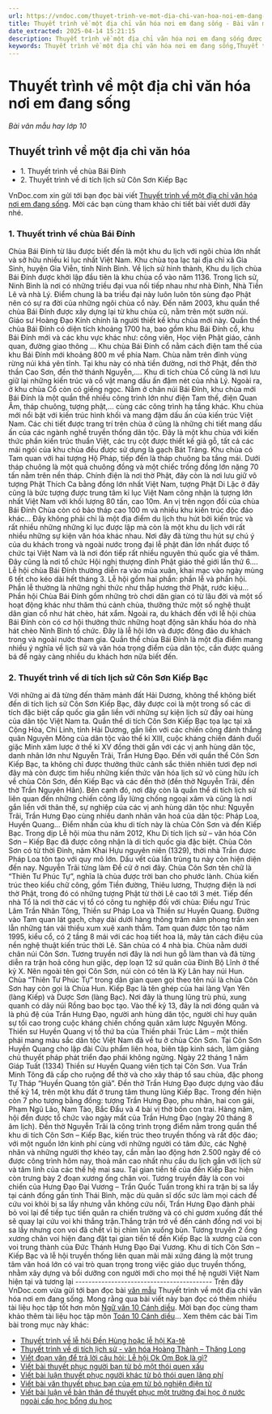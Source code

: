 ```yaml
---
url: https://vndoc.com/thuyet-trinh-ve-mot-dia-chi-van-hoa-noi-em-dang-song-278061
title: Thuyết trình về một địa chỉ văn hóa nơi em đang sống - Bài văn mẫu hay lớp 10 - VnDoc.com
date_extracted: 2025-04-14 15:21:15
description: Thuyết trình về một địa chỉ văn hóa nơi em đang sống được VnDoc.com sưu tầm và xin gửi tới bạn đọc cùng tham khảo.
keywords: Thuyết trình về một địa chỉ văn hóa nơi em đang sống,Thuyết trình về một địa chỉ văn hóa,thuyết trình về địa điểm văn hóa,ngữ văn 10 CD,văn mẫu lớp 10,ngữ văn 10 cánh diều,văn mẫu 10 cánh diều
---
```


# Thuyết trình về một địa chỉ văn hóa nơi em đang sống
 _Bài văn mẫu hay lớp 10_
## Thuyết trình về một địa chỉ văn hóa
  * 1\. Thuyết trình về chùa Bái Đính
  * 2\. Thuyết trình về di tích lịch sử Côn Sơn Kiếp Bạc

VnDoc.com xin gửi tới bạn đọc bài viết [Thuyết trình về một địa chỉ văn hóa nơi em đang sống](<https://vndoc.com/thuyet-trinh-ve-mot-dia-chi-van-hoa-noi-em-dang-song-278061>). Mời các bạn cùng tham khảo chi tiết bài viết dưới đây nhé.
### 1\. Thuyết trình về chùa Bái Đính
Chùa Bái Đính từ lâu được biết đến là một khu du lịch với ngôi chùa lớn nhất và sở hữu nhiều kỉ lục nhất Việt Nam. Khu chùa tọa lạc tại địa chỉ xã Gia Sinh, huyện Gia Viễn, tỉnh Ninh Bình.
Về lịch sử hình thành, Khu du lịch chùa Bái Đính được khởi lập đầu tiên là khu chùa cổ vào năm 1136. Trong lịch sử, Ninh Bình là nơi có những triều đại vua nối tiếp nhau như nhà Đinh, Nhà Tiền Lê và nhà Lý. Điểm chung là ba triều đại này luôn luôn tôn sùng đạo Phật nên có sự ra đời của những ngôi chùa cổ này. Đến năm 2003, khu quần thể chùa Bái Đính được xây dựng lại từ khu chùa cũ, nằm trên một sườn núi. Giáo sư Hoàng Đạo Kính chính là người thiết kế khu chùa mới này.
Quần thể chùa Bái Đính có diện tích khoảng 1700 ha, bao gồm khu Bái Đính cổ, khu Bái Đính mới và các khu vực khác như: công viên, Học viện Phật giáo, cảnh quan, đường giao thông … Khu chùa Bái Đính cổ nằm cách điện tam thế của khu Bái Đính mới khoảng 800 m về phía Nam. Chùa nằm trên đỉnh vùng rừng núi khá yên tĩnh. Tại khu này có nhà tiền đường, nơi thờ Phật, đền thờ thần Cao Sơn, đền thờ thánh Nguyễn,.... Khu di tích chùa Cổ cũng là nơi lưu giữ lại những kiến trúc và cổ vật mang dấu ấn đậm nét của nhà Lý. Ngoài ra, ở khu chùa Cổ còn có giếng ngọc. Nằm ở chân núi Bái Đính, khu chùa mới Bái Đính là một quần thể nhiều công trình lớn như điện Tam thế, điện Quan Âm, tháp chuông, tượng phật,… cùng các công trình hạ tầng khác. Khu chùa mới nổi bật với kiến trúc hình khối và mang đậm dấu ấn của kiến trúc Việt Nam. Các chi tiết được trang trí trên chùa ở cũng là những chi tiết mang dấu ấn của các ngành nghề truyền thống dân tộc. Đây là một khu chùa với kiến thức phần kiến trúc thuần Việt, các trụ cột được thiết kế giả gỗ, tất cả các mái ngói của khu chùa đều được sử dụng là gạch Bát Tràng. Khu chùa có Tam quan với hai tượng Hộ Pháp, tiếp đến là tháp chuông ba tầng mái. Dưới tháp chuông là một quả chuông đồng và một chiếc trống đồng lớn nặng 70 tấn nằm trên nền tháp. Chính điện là nơi thờ Phật, đây còn là nơi lưu giữ vô tượng Phật Thích Ca bằng đồng lớn nhất Việt Nam, tượng Phật Di Lặc ở đây cũng là bức tượng được trung tâm kỉ lục Việt Nam công nhận là tượng lớn nhất Việt Nam với khối lượng 80 tấn, cao 10m. An vị trên ngọn đồi của chùa Bái Đính Chùa còn có bảo tháp cao 100 m và nhiều khu kiến trúc độc đáo khác...
Đây không phải chỉ là một địa điểm du lịch thu hút bởi kiến trúc và rất nhiều những những kỉ lục được lập mà còn là một khu du lịch với rất nhiều những sự kiện văn hóa khác nhau. Nơi đây đã từng thu hút sự chú ý của du khách trong và ngoài nước trong đại lễ phật đản lớn nhất được tổ chức tại Việt Nam và là nơi đón tiếp rất nhiều nguyên thủ quốc gia về thăm. Đây cũng là nơi tổ chức Hội nghị thượng đỉnh Phật giáo thế giới lần thứ 6….
Lễ hội chùa Bái Đính thường diễn ra vào mùa xuân, khai mạc vào ngày mùng 6 tết cho kéo dài hết tháng 3. Lễ hội gồm hai phần: phần lễ và phần hội. Phần lễ thường là những nghi thức như thắp hương thờ Phật, rước kiệu… Phần hội Chùa Bái Đính gồm những trò chơi dân gian có từ lâu đời và một số hoạt động khác như thăm thú cảnh chùa, thưởng thức một số nghệ thuật dân gian cổ như hát chèo, hát xẩm. Ngoài ra, du khách đến với lễ hội chùa Bái Đính còn có cơ hội thưởng thức những hoạt động sân khấu hóa do nhà hát chèo Ninh Bình tổ chức. Đây là lễ hội lớn và được đông đảo du khách trong và ngoài nước tham gia.
Quần thể chùa Bái Đính là một địa điểm mang nhiều ý nghĩa về lịch sử và văn hóa trọng điểm của dân tộc, cần được quảng bá để ngày càng nhiều du khách hơn nữa biết đến.
### 2\. Thuyết trình về di tích lịch sử Côn Sơn Kiếp Bạc
Với những ai đã từng đến thăm mảnh đất Hải Dương, không thể không biết đến di tích lịch sử Côn Sơn Kiếp Bạc, đây được coi là một trong số các di tích đặc biệt cấp quốc gia gắn liền với những sự kiện lịch sử đầy oai hùng của dân tộc Việt Nam ta.
Quần thể di tích Côn Sơn Kiếp Bạc tọa lạc tại xã Cộng Hòa, Chí Linh, tỉnh Hải Dương, gắn liền với các chiến công đánh thắng quân Nguyên Mông của dân tộc vào thế kỉ XIII, cuộc kháng chiến đánh đuổi giặc Minh xâm lược ở thế kỉ XV đồng thời gắn với các vị anh hùng dân tộc, danh nhân lớn như Nguyễn Trãi, Trần Hưng Đạo. Đến với quần thể Côn Sơn Kiếp Bạc, ta không chỉ được thưởng thức cảnh sắc thiên nhiên tươi đẹp nơi đây mà còn được tìm hiểu những kiến thức văn hóa lịch sử vô cùng hữu ích về chùa Côn Sơn, đền Kiếp Bạc và các đền thờ \(đền thờ Nguyễn Trãi, đền thờ Trần Nguyên Hãn\). Bên cạnh đó, nơi đây còn là quần thể di tích lịch sử liên quan đến những chiến công lẫy lừng chống ngoại xâm và cũng là nơi gắn liền với thân thế, sự nghiệp của các vị anh hùng dân tộc như: Nguyễn Trãi, Trần Hưng Đạo cùng nhiều danh nhân văn hoá của dân tộc: Pháp Loa, Huyền Quang… Điểm nhấn của khu di tích này là chùa Côn Sơn và đền Kiếp Bạc. Trong dịp Lễ hội mùa thu năm 2012, Khu Di tích lịch sử – văn hóa Côn Sơn – Kiếp Bạc đã được công nhận là di tích quốc gia đặc biệt.
Chùa Côn Sơn có từ thời Đinh, năm Khai Hựu nguyên niên \(1329\), thời nhà Trần được Pháp Loa tôn tạo với quy mô lớn. Dấu vết của lần trùng tu này còn hiện diện đến nay. Nguyễn Trãi từng làm Đề cử ở nơi đây. Chùa Côn Sơn tên chữ là “Thiên Tư Phúc Tự”, nghĩa là chùa được trời ban cho phước lành. Chùa kiến trúc theo kiểu chữ công, gồm Tiền đường, Thiêu lương, Thượng điện là nơi thờ Phật, trong đó có những tượng Phật từ thời Lê cao tới 3 mét. Tiếp đến nhà Tổ là nơi thờ các vị tổ có công tu nghiệp đối với chùa: Điều ngư Trúc Lâm Trần Nhân Tông, Thiền sư Pháp Loa và Thiền sư Huyền Quang. Đường vào Tam quan lát gạch, chạy dài dưới hàng thông trăm năm phong trần xen lẫn những tán vải thiều xum xuê xanh thẫm. Tam quan được tôn tạo năm 1995, kiểu cổ, có 2 tầng 8 mái với các hoạ tiết hoa lá, mây tản cách điệu của nền nghệ thuật kiến trúc thời Lê. Sân chùa có 4 nhà bia. Chùa nằm dưới chân núi Côn Sơn. Tương truyền nơi đây là nơi hun gỗ làm than và đã từng diễn ra trận hoả công hun giặc, dẹp loạn 12 sứ quân của Đinh Bộ Lĩnh ở thế kỷ X. Nên ngoài tên gọi Côn Sơn, núi còn có tên là Kỳ Lân hay núi Hun. Chùa “Thiên Tư Phúc Tự” trong dân gian quen gọi theo tên núi là chùa Côn Sơn hay còn gọi là Chùa Hun. Kiếp Bạc là tên ghép của hai làng Vạn Yên \(làng Kiếp\) và Dược Sơn \(làng Bạc\). Nơi đây là thung lũng trù phú, xung quanh có dãy núi Rồng bao bọc tạo. Vào thế kỷ 13, đây là nơi đóng quân và là phủ đệ của Trần Hưng Ðạo, người anh hùng dân tộc, người chỉ huy quân sự tối cao trong cuộc kháng chiến chống quân xâm lược Nguyên Mông.
Thiền sư Huyền Quang vị tổ thứ ba của Thiền phái Trúc Lâm – một thiền phái mang màu sắc dân tộc Việt Nam đã về tu ở chùa Côn Sơn. Tại Côn Sơn Huyền Quang cho lập đài Cửu phẩm liên hoa, biên tập kinh sách, làm giảng chủ thuyết pháp phát triển đạo phái không ngừng. Ngày 22 tháng 1 năm Giáp Tuất \(1334\) Thiền sư Huyền Quang viên tịch tại Côn Sơn. Vua Trần Minh Tông đã cấp cho ruộng để thờ và cho xây tháp tổ sau chùa, đặc phong Tự Tháp “Huyền Quang tôn giả”. Ðền thờ Trần Hưng Đạo được dựng vào đầu thế kỷ 14, trên một khu đất ở trung tâm thung lũng Kiếp Bạc. Trong đền hiện còn 7 pho tượng bằng đồng: tượng Trần Hưng Ðạo, phu nhân, hai con gái, Phạm Ngũ Lão, Nam Tào, Bắc Ðẩu và 4 bài vị thờ bốn con trai. Hàng năm, hội đền được tổ chức vào ngày mất của Trần Hưng Ðạo \(ngày 20 tháng 8 âm lịch\). Đền thờ Nguyễn Trãi là công trình trọng điểm nằm trong quần thể khu di tích Côn Sơn – Kiếp Bạc, kiến trúc theo truyền thống và rất độc đáo; với một nguồn lớn kinh phí cùng với những người có tâm đức, các Nghệ nhân và những người thợ khéo tay, cần mẫn lao động hơn 2.500 ngày để có được công trình hôm nay, thoả mãn cao nhất nhu cầu du lịch gắn với lịch sử và tâm linh của các thế hệ mai sau.
Tại gian tiền tế của đền Kiếp Bạc hiện còn trưng bày 2 đoạn xương ống chân voi. Tương truyền đây là con voi chiến của Hưng Đạo Đại Vương – Trần Quốc Tuấn trong khi ra trận bị sa lầy tại cánh đồng gần tỉnh Thái Bình, mặc dù quân sĩ dốc sức làm mọi cách để cứu voi khỏi bị sa lầy nhưng vẫn không cứu nổi, Trần Hưng Đạo đành phải bỏ voi lại để tiếp tục tiến quân ra chiến trường và có chỉ gươm xuống đất thề sẽ quay lại cứu voi khi thắng trận.Thắng trận trở về đến cánh đồng nơi voi bị sa lầy nhưng con voi đã chết vì bị chìm lún xuống bùn. Tương truyền 2 ống xương chân voi hiện đang đặt tại gian tiền tế đền Kiếp Bạc là xương của con voi trung thành của Đức Thánh Hưng Đạo Đại Vương.
Khu di tích Côn Sơn – Kiếp Bạc và lễ hội truyền thống liên quan mãi mãi xứng đáng là một trung tâm văn hoá lớn có vai trò quan trọng trong việc giáo dục truyền thống, nhằm xây dựng và bồi dưỡng con người mới cho mọi thế hệ người Việt Nam hiện tại và tương lại
\------------------------------------------
Trên đây VnDoc.com vừa gửi tới bạn đọc bài [văn mẫu](<https://vndoc.com/van-mau-lop-10-cd>) Thuyết trình về một địa chỉ văn hóa nơi em đang sống. Mong rằng qua bài viết này bạn đọc có thêm nhiều tài liệu học tập tốt hơn môn [Ngữ văn 10 Cánh diều](<https://vndoc.com/ngu-van-10-canh-dieu-tap1>). Mời bạn đọc cùng tham khảo thêm tài liệu học tập môn [Toán 10 Cánh diều](<https://vndoc.com/toan-10-canh-dieu-tap1>)...
Xem thêm các bài Tìm bài trong mục này khác:
  * [Thuyết trình về lễ hội Đền Hùng hoặc lễ hội Ka-tê](</thuyet-trinh-ve-le-hoi-den-hung-hoac-le-hoi-ka-te-278064>)
  * [Thuyết trình về di tích lịch sử - văn hóa Hoàng Thành – Thăng Long](</thuyet-trinh-ve-di-tich-lich-su-van-hoa-hoang-thanh-thang-long-278066>)
  * [Viết đoạn văn để trả lời câu hỏi: Lễ hội Ok Om Bok là gì?](</viet-doan-van-de-tra-loi-cau-hoi-le-hoi-ok-om-bok-la-gi-302734>)
  * [Viết bài thuyết phục người bạn từ bỏ một thói quen xấu](</viet-bai-thuyet-phuc-nguoi-ban-tu-bo-mot-thoi-quen-xau-302735>)
  * [Viết bài luận thuyết phục người khác từ bỏ thói quen lãng phí](</viet-bai-luan-thuyet-phuc-nguoi-khac-tu-bo-thoi-quen-lang-phi-319456>)
  * [Viết bài văn thuyết phục bạn của em từ bỏ nghiện điện tử](</viet-bai-van-thuyet-phuc-ban-cua-em-tu-bo-nghien-dien-tu-319461>)
  * [Viết bài luận về bản thân để thuyết phục một trường đại học ở nước ngoài cấp học bổng du học](</viet-bai-luan-ve-ban-than-de-thuyet-phuc-mot-truong-dai-hoc-o-nuoc-ngoai-cap-hoc-bong-du-hoc-319555>)

